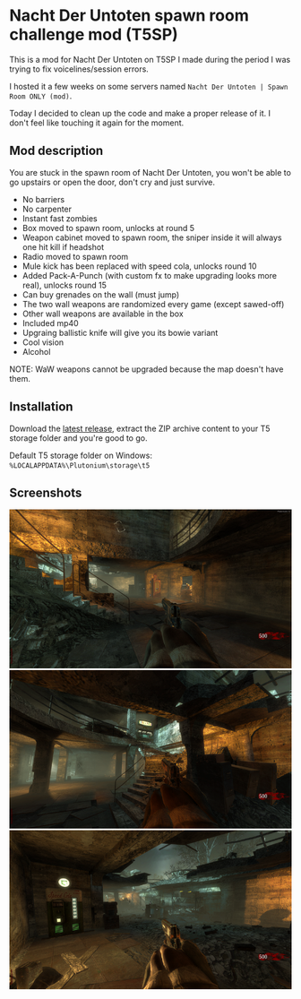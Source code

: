 # Nacht Der Untoten spawn room challenge mod (T5SP)

This is a mod for Nacht Der Untoten on T5SP I made during the period I was trying to fix voicelines/session errors.

I hosted it a few weeks on some servers named `Nacht Der Untoten | Spawn Room ONLY (mod)`.

Today I decided to clean up the code and make a proper release of it. I don't feel like touching it again for the moment.

## Mod description

You are stuck in the spawn room of Nacht Der Untoten, you won't be able to go upstairs or open the door, don't cry and just survive.
- No barriers
- No carpenter
- Instant fast zombies
- Box moved to spawn room, unlocks at round 5
- Weapon cabinet moved to spawn room, the sniper inside it will always one hit kill if headshot
- Radio moved to spawn room
- Mule kick has been replaced with speed cola, unlocks round 10
- Added Pack-A-Punch (with custom fx to make upgrading looks more real), unlocks round 15
- Can buy grenades on the wall (must jump)
- The two wall weapons are randomized every game (except sawed-off)
- Other wall weapons are available in the box
- Included mp40
- Upgraing ballistic knife will give you its bowie variant
- Cool vision
- Alcohol

NOTE: WaW weapons cannot be upgraded because the map doesn't have them.

## Installation

Download the [latest release](https://github.com/Nahelam/t5sp-nacht-srcm/releases/latest/), extract the ZIP archive content to your T5 storage folder and you're good to go.

Default T5 storage folder on Windows: `%LOCALAPPDATA%\Plutonium\storage\t5`


## Screenshots

![Screenshot 1](img1.png)
![Screenshot 2](img2.png)
![Screenshot 3](img3.png)
